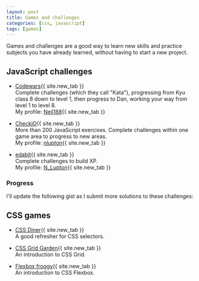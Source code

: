 ```yaml
---
layout: post
title: Games and challenges
categories: [css, javascript]
tags: [games]
---
```


Games and challenges are a good way to learn new skills and practice subjects you have already learned, without having to start a new project.

<!--more-->

## JavaScript challenges

* [Codewars](https://www.codewars.com/){{ site.new_tab }}  
  Complete challenges (which they call "Kata"), progressing from Kyu class 8 down to level 1, then progress to Dan, working your way from level 1 to level 8.  
My profile: [Neil188](https://www.codewars.com/users/Neil188){{ site.new_tab }}

* [CheckiO](https://js.checkio.org/){{ site.new_tab }}  
  More than 200 JavaScript exercises.  Complete challenges within one game area to progress to new areas.  
My profile: [nlupton](https://js.checkio.org/user/nlupton/){{ site.new_tab }}

* [edabit](https://edabit.com/explore){{ site.new_tab }}  
  Complete challenges to build XP.  
My profile: [N_Lupton](https://edabit.com/user/AgQburWndXwEhgomM){{ site.new_tab }}

### Progress

I'll update the following gist as I submit more solutions to these challenges:

<script src="https://gist.github.com/Neil188/48801658a6050f0d18b94e48f9fe5add.js"></script>

## CSS games

* [CSS Diner](http://flukeout.github.io/){{ site.new_tab }}  
  A good refresher for CSS selectors.

* [CSS Grid Garden](http://cssgridgarden.com/){{ site.new_tab }}  
  An introduction to CSS Grid.

* [Flexbox froggy](http://flexboxfroggy.com/){{ site.new_tab }}  
  An introduction to CSS Flexbox.
